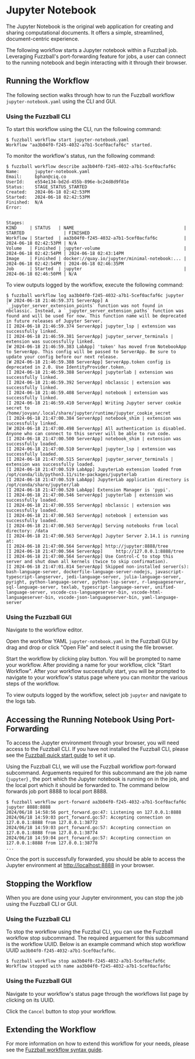# Jupyter Notebook

The Jupyter Notebook is the original web application for creating and sharing
computational documents. It offers a simple, streamlined, document-centric
experience.

The following workflow starts a Jupyter notebook within a Fuzzball job.
Leveraging Fuzzball's port-forwarding feature for jobs, a user can connect to
the running notebook and begin interacting with it through their browser.

## Running the Workflow

The following section walks through how to run the Fuzzball workflow
`jupyter-notebook.yaml` using the CLI and GUI.

### Using the Fuzzball CLI

To start this workflow using the CLI, run the following command:

```text
$ fuzzball workflow start jupyter-notebook.yaml
Workflow "aa3b04f0-f245-4032-a7b1-5cef0acfaf6c" started.
```

To monitor the workflow's status, run the following command:

```text
$ fuzzball workflow describe aa3b04f0-f245-4032-a7b1-5cef0acfaf6c
Name:      jupyter-notebook.yaml
Email:     bphan@ciq.co
UserId:    e554e134-bd2d-455b-896e-bc24d8d9f81e
Status:    STAGE_STATUS_STARTED
Created:   2024-06-18 02:42:53PM
Started:   2024-06-18 02:42:53PM
Finished:  N/A
Error:     


Stages:
KIND     | STATUS   | NAME                                          | STARTED               | FINISHED
Workflow | Started  | aa3b04f0-f245-4032-a7b1-5cef0acfaf6c          | 2024-06-18 02:42:53PM | N/A
Volume   | Finished | jupyter-volume                                | 2024-06-18 02:42:54PM | 2024-06-18 02:43:14PM
Image    | Finished | docker://quay.io/jupyter/minimal-notebook:... | 2024-06-18 02:42:54PM | 2024-06-18 02:46:35PM
Job      | Started  | jupyter                                       | 2024-06-18 02:46:50PM | N/A
```

To view outputs logged by the workflow, execute the following command:

```text
$ fuzzball workflow log aa3b04f0-f245-4032-a7b1-5cef0acfaf6c jupyter
[W 2024-06-18 21:46:59.371 ServerApp] A `_jupyter_server_extension_points` function was not found in nbclassic. Instead, a `_jupyter_server_extension_paths` function was found and will be used for now. This function name will be deprecated in future releases of Jupyter Server.
[I 2024-06-18 21:46:59.374 ServerApp] jupyter_lsp | extension was successfully linked.
[I 2024-06-18 21:46:59.381 ServerApp] jupyter_server_terminals | extension was successfully linked.
[W 2024-06-18 21:46:59.383 LabApp] 'token' has moved from NotebookApp to ServerApp. This config will be passed to ServerApp. Be sure to update your config before our next release.
[W 2024-06-18 21:46:59.388 ServerApp] ServerApp.token config is deprecated in 2.0. Use IdentityProvider.token.
[I 2024-06-18 21:46:59.388 ServerApp] jupyterlab | extension was successfully linked.
[I 2024-06-18 21:46:59.392 ServerApp] nbclassic | extension was successfully linked.
[I 2024-06-18 21:46:59.408 ServerApp] notebook | extension was successfully linked.
[I 2024-06-18 21:46:59.410 ServerApp] Writing Jupyter server cookie secret to /home/jovyan/.local/share/jupyter/runtime/jupyter_cookie_secret
[I 2024-06-18 21:47:00.384 ServerApp] notebook_shim | extension was successfully linked.
[W 2024-06-18 21:47:00.498 ServerApp] All authentication is disabled.  Anyone who can connect to this server will be able to run code.
[I 2024-06-18 21:47:00.500 ServerApp] notebook_shim | extension was successfully loaded.
[I 2024-06-18 21:47:00.510 ServerApp] jupyter_lsp | extension was successfully loaded.
[I 2024-06-18 21:47:00.515 ServerApp] jupyter_server_terminals | extension was successfully loaded.
[I 2024-06-18 21:47:00.519 LabApp] JupyterLab extension loaded from /opt/conda/lib/python3.11/site-packages/jupyterlab
[I 2024-06-18 21:47:00.519 LabApp] JupyterLab application directory is /opt/conda/share/jupyter/lab
[I 2024-06-18 21:47:00.520 LabApp] Extension Manager is 'pypi'.
[I 2024-06-18 21:47:00.546 ServerApp] jupyterlab | extension was successfully loaded.
[I 2024-06-18 21:47:00.555 ServerApp] nbclassic | extension was successfully loaded.
[I 2024-06-18 21:47:00.563 ServerApp] notebook | extension was successfully loaded.
[I 2024-06-18 21:47:00.563 ServerApp] Serving notebooks from local directory: /data
[I 2024-06-18 21:47:00.563 ServerApp] Jupyter Server 2.14.1 is running at:
[I 2024-06-18 21:47:00.564 ServerApp] http://jupyter:8888/tree
[I 2024-06-18 21:47:00.564 ServerApp]     http://127.0.0.1:8888/tree
[I 2024-06-18 21:47:00.564 ServerApp] Use Control-C to stop this server and shut down all kernels (twice to skip confirmation).
[I 2024-06-18 21:47:01.814 ServerApp] Skipped non-installed server(s): bash-language-server, dockerfile-language-server-nodejs, javascript-typescript-langserver, jedi-language-server, julia-language-server, pyright, python-language-server, python-lsp-server, r-languageserver, sql-language-server, texlab, typescript-language-server, unified-language-server, vscode-css-languageserver-bin, vscode-html-languageserver-bin, vscode-json-languageserver-bin, yaml-language-server
```

### Using the Fuzzball GUI

Navigate to the workflow editor.

Open the workflow YAML `jupyter-notebook.yaml` in the Fuzzball GUI by drag and drop
or click "Open File" and select it using the file browser.

Start the workflow by clicking play button. You will be prompted to name your
workflow. After providing a name for your workflow, click "Start Workflow".
After your workflow successfully start, you will be prompted to navigate to your
workflow's status page where you can monitor the various steps of the workflow.

To view outputs logged by the workflow, select job `jupyter` and navigate to
the logs tab.

## Accessing the Running Notebook Using Port-Forwarding

To access the Jupyter environment through your browser, you will need access to
the Fuzzball CLI. If you have not installed the Fuzzball CLI, please see the
[Fuzzball quick start guide](https://integration.ciq.dev/docs/user-guide/quick-start/)
to set it up.

Using the Fuzzball CLI, we will use the Fuzzball workflow port-forward
subcommand. Arguements required for this subcommand are the job name (`jupyter`)
, the port which the Jupyter notebook is running on in the job, and the local
port which it should be forwarded to. The command below forwards job port 8888
to local port 8888.

```text
$ fuzzball workflow port-forward aa3b04f0-f245-4032-a7b1-5cef0acfaf6c jupyter 8888:8888
2024/06/18 14:58:56 port_forward.go:47: Listening on 127.0.0.1:8888
2024/06/18 14:59:03 port_forward.go:57: Accepting connection on 127.0.0.1:8888 from 127.0.0.1:38772
2024/06/18 14:59:03 port_forward.go:57: Accepting connection on 127.0.0.1:8888 from 127.0.0.1:38774
2024/06/18 14:59:04 port_forward.go:57: Accepting connection on 127.0.0.1:8888 from 127.0.0.1:38778
...
```

Once the port is successfully forwarded, you should be able to access the
Jupyter environment at <http://localhost:8888> in your browser.

## Stopping the Workflow

When you are done using your Jupyter environment, you can stop the job using
the Fuzzball CLI or GUI.

### Using the Fuzzball CLI

To stop the workflow using the Fuzzbal CLI, you can use the Fuzzball workflow
stop subcommand. The required arguement for this subcommand is the workflow 
UUID. Below is an example command which stop workflow UUID
`aa3b04f0-f245-4032-a7b1-5cef0acfaf6c`.

```text
$ fuzzball workflow stop aa3b04f0-f245-4032-a7b1-5cef0acfaf6c
Workflow stopped with name aa3b04f0-f245-4032-a7b1-5cef0acfaf6c
```

### Using the Fuzzball GUI

Navigate to your workflow's status page through the workflows list page by
clicking on its UUID.

Click the `Cancel` button to stop your workflow.

## Extending the Workflow

For more information on how to extend this workflow for your needs, please see
the
[Fuzzball workflow syntax guide](https://integration.ciq.dev/docs/appendices/workflow-syntax/).
